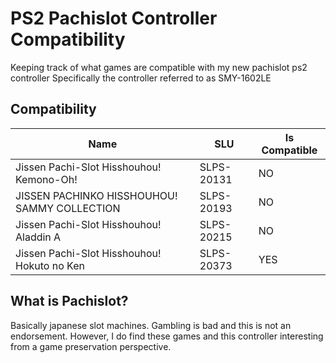# PS2 Pachislot Controller Compatibility
Keeping track of what games are compatible with my new pachislot ps2 controller
Specifically the controller referred to as SMY-1602LE


## Compatibility
| Name   | SLU | Is Compatible |
| -------- | ------- | ------- |
| Jissen Pachi-Slot Hisshouhou! Kemono-Oh! | SLPS-20131   | NO    |
| JISSEN PACHINKO HISSHOUHOU! SAMMY COLLECTION | SLPS-20193    | NO    |
| Jissen Pachi-Slot Hisshouhou! Aladdin A  | SLPS-20215    | NO    |
| Jissen Pachi-Slot Hisshouhou! Hokuto no Ken  | SLPS-20373    | YES    |


## What is Pachislot?
Basically japanese slot machines. Gambling is bad and this is not an endorsement. However, I do find these games and this controller interesting from a game preservation perspective. 
